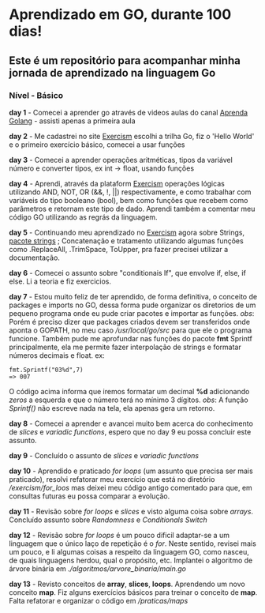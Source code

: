 # Aprendizado em GO, durante 100 dias!

## Este é um repositório para acompanhar minha jornada de aprendizado na linguagem Go

### Nível - Básico

__day 1__ - Comecei a aprender go através de videos aulas do canal [Aprenda Golang](https://youtu.be/bOlnyWOjVIo?si=kdFFeu08PQa5Leu1) - assisti apenas a primeira aula

__day 2__ - Me cadastrei no site [Exercism](https://exercism.org) escolhi a trilha Go, fiz o 'Hello World' e o primeiro exercício básico, comecei a usar funções

__day 3__ - Comecei a aprender operações aritméticas, tipos da variável número e converter tipos, ex int -> float, usando funções 

__day 4__ - Aprendi, através da plataform [Exercism](https://exercism.org) operações lógicas utilizando AND, NOT, OR (&&, !, ||) respectivamente, e como trabalhar com variáveis do tipo booleano (bool), bem como funções que recebem como parâmetros e retornam
este tipo de dado. Aprendi também a comentar meu código GO utilizando as regrás da linguagem.

__day 5__ - Continuando meu aprendizado no [Exercism](https://exercism.org) agora sobre Strings, [pacote strings](https://pkg.go.dev/strings#pkg-functions) ; Concatenação e tratamento utilizando algumas funções como .ReplaceAll, .TrimSpace, ToUpper, pra fazer precisei utilizar a documentação. 

__day 6__ - Comecei o assunto sobre "conditionais If", que envolve if, else, if else. Li a teoria e fiz exercicios.

__day 7__ - Estou muito feliz de ter aprendido, de forma definitiva, o conceito de packages e imports no GO, dessa forma pude organizar os diretorios de um pequeno programa
onde eu pude criar pacotes e importar as funções. 
_obs_: Porém é preciso dizer que packages criados devem ser transferidos onde aponta o GOPATH, no meu caso _/usr/local/go/src_ para que ele o programa funcione.
Também pude me aprofundar nas funções do pacote __fmt__ Sprintf principalmente, ela me permite fazer interpolação de strings e formatar números decimais e float.
ex:
```
fmt.Sprintf("03%d",7)
=> 007
```
O código acima informa que iremos formatar um decimal __%d__ adicionando _zeros_ a esquerda e que o número terá no mínimo 3 dígitos.
_obs_: A função _Sprintf()_ não escreve nada na tela, ela apenas gera um retorno.

__day 8__ - Comecei a aprender e avancei muito bem acerca do conhecimento de _slices_ e _variadic functions_, espero que no day 9 eu possa concluir este assunto.

__day 9__ - Concluído o assunto de _slices_ e _variadic functions_

__day 10__ - Aprendido e praticado _for loops_ (um assunto que precisa ser mais praticado), resolvi refatorar meu exercício que está no diretório _/exercism/for_loos_ mas deixei meu código antigo comentado para que, em consultas futuras eu possa comparar a evolução.

__day 11__ - Revisão sobre _for loops_ e _slices_ e visto alguma coisa sobre _arrays_. Concluído assunto sobre _Randomness_ e _Conditionals Switch_

__day 12__ - Revisão sobre _for loops_ é um pouco dificil adaptar-se a um linguagem que o único laço de repetição é o _for_. Neste sentido, revisei mais um pouco, e li algumas coisas a respeito da linguagem GO, como nasceu, de quais linguagens herdou, qual o propósito, etc.
Implantei o algoritmo de árvore binária em _./algoritmos/arvore_binaria/main.go_

__day 13__ - Revisto conceitos de __array__, __slices__, __loops__. Aprendendo um novo conceito __map__. Fiz alguns exercícios básicos para treinar o conceito de __map__. Falta refatorar e organizar o código em _/praticas/maps_